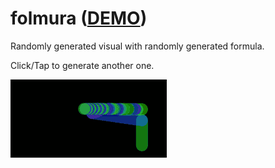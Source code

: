 # folmura ([DEMO](https://abagames.github.io/folmura/index.html))

Randomly generated visual with randomly generated formula.

Click/Tap to generate another one.

[![screenshot](docs/folmura.gif)](https://abagames.github.io/folmura/index.html)
